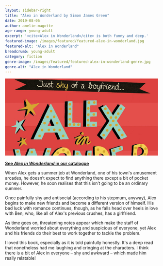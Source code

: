 ```yaml
---
layout: sidebar-right
title: "Alex in Wonderland by Simon James Green"
date: 2019-08-06
author: amelie-magotte
age-range: young-adult
excerpt: '<cite>Alex in Wonderland</cite> is both funny and deep.'
featured-image: /images/featured/featured-alex-in-wonderland.jpg
featured-alt: "Alex in Wonderland"
breadcrumb: young-adult
category: fiction
genre-image: /images/featured/featured-alex-in-wonderland-genre.jpg
genre-alt: "Alex in Wonderland"
---
```


![Alex in Wonderland](/images/featured/featured-alex-in-wonderland.jpg)

**[See <cite>Alex in Wonderland</cite> in our catalogue](https://suffolk.spydus.co.uk/cgi-bin/spydus.exe/ENQ/OPAC/BIBENQ?BRN=2563706)**

When Alex gets a summer job at Wonderland, one of his town's amusement arcades, he doesn’t expect to find anything there except a bit of pocket money. However, he soon realises that this isn’t going to be an ordinary summer.

Once painfully shy and antisocial (according to his stepmum, anyway), Alex begins to make new friends and become a different version of himself. His bad luck with romance continues, though, as he falls head over heels in love with Ben, who, like all of Alex's previous crushes, has a girlfriend.

As time goes on, threatening notes appear which make the staff of Wonderland worried about everything and suspicious of everyone, yet Alex and his friends do their best to work together to tackle the problem.

I loved this book, especially as it is told painfully honestly. It's a deep read that nonetheless had me laughing and cringing at the characters. I think there is a bit of Alex in everyone – shy and awkward – which made him really relatable!
